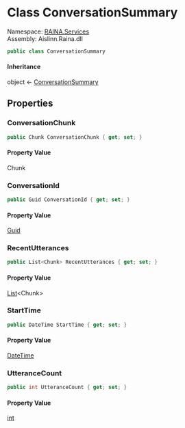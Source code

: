 # <a id="RAINA_Services_ConversationSummary"></a> Class ConversationSummary

Namespace: [RAINA.Services](RAINA.Services.md)  
Assembly: Aislinn.Raina.dll  

```csharp
public class ConversationSummary
```

#### Inheritance

object ← 
[ConversationSummary](RAINA.Services.ConversationSummary.md)

## Properties

### <a id="RAINA_Services_ConversationSummary_ConversationChunk"></a> ConversationChunk

```csharp
public Chunk ConversationChunk { get; set; }
```

#### Property Value

 Chunk

### <a id="RAINA_Services_ConversationSummary_ConversationId"></a> ConversationId

```csharp
public Guid ConversationId { get; set; }
```

#### Property Value

 [Guid](https://learn.microsoft.com/dotnet/api/system.guid)

### <a id="RAINA_Services_ConversationSummary_RecentUtterances"></a> RecentUtterances

```csharp
public List<Chunk> RecentUtterances { get; set; }
```

#### Property Value

 [List](https://learn.microsoft.com/dotnet/api/system.collections.generic.list\-1)<Chunk\>

### <a id="RAINA_Services_ConversationSummary_StartTime"></a> StartTime

```csharp
public DateTime StartTime { get; set; }
```

#### Property Value

 [DateTime](https://learn.microsoft.com/dotnet/api/system.datetime)

### <a id="RAINA_Services_ConversationSummary_UtteranceCount"></a> UtteranceCount

```csharp
public int UtteranceCount { get; set; }
```

#### Property Value

 [int](https://learn.microsoft.com/dotnet/api/system.int32)

